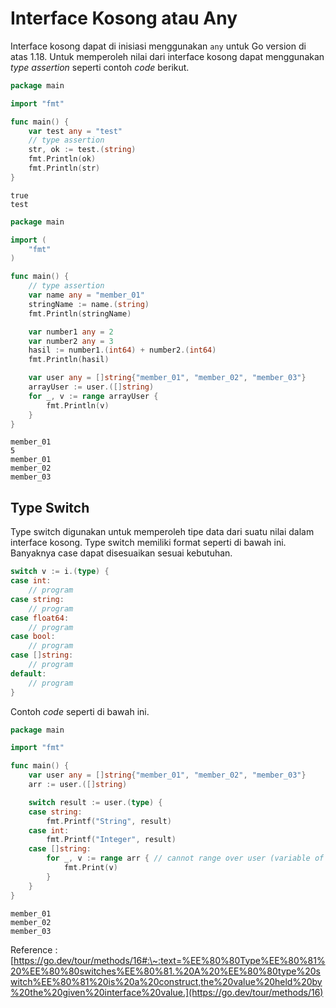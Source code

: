 # Interface Kosong atau Any

Interface kosong dapat di inisiasi menggunakan `any` untuk Go version di atas 1.18. Untuk memperoleh nilai dari interface kosong dapat menggunakan _type assertion_ seperti contoh _code_ berikut.

```go
package main

import "fmt"

func main() {
    var test any = "test"
    // type assertion
	str, ok := test.(string)
	fmt.Println(ok)
	fmt.Println(str)
}
```

```
true
test
```

```go
package main

import (
	"fmt"
)

func main() {
    // type assertion
    var name any = "member_01"
    stringName := name.(string)
    fmt.Println(stringName)

    var number1 any = 2
    var number2 any = 3
    hasil := number1.(int64) + number2.(int64)
    fmt.Println(hasil)

    var user any = []string{"member_01", "member_02", "member_03"}
    arrayUser := user.([]string)
    for _, v := range arrayUser {
        fmt.Println(v)
    }
}
```

```
member_01
5
member_01
member_02
member_03
```

## Type Switch

Type switch digunakan untuk memperoleh tipe data dari suatu nilai dalam interface kosong. Type switch memiliki format seperti di bawah ini. Banyaknya case dapat disesuaikan sesuai kebutuhan.

```go
switch v := i.(type) {
case int:
    // program
case string:
    // program
case float64:
    // program
case bool:
    // program
case []string:
    // program
default:
    // program
}
```

Contoh _code_ seperti di bawah ini.

```go
package main

import "fmt"

func main() {
    var user any = []string{"member_01", "member_02", "member_03"}
    arr := user.([]string)

    switch result := user.(type) {
    case string:
        fmt.Printf("String", result)
    case int:
        fmt.Printf("Integer", result)
    case []string:
        for _, v := range arr { // cannot range over user (variable of type any)
            fmt.Print(v)
        }
    }
}
```

```
member_01
member_02
member_03
```

Reference : [https://go.dev/tour/methods/16#:\~:text=%EE%80%80Type%EE%80%81%20%EE%80%80switches%EE%80%81.%20A%20%EE%80%80type%20switch%EE%80%81%20is%20a%20construct,the%20value%20held%20by%20the%20given%20interface%20value.](https://go.dev/tour/methods/16)
